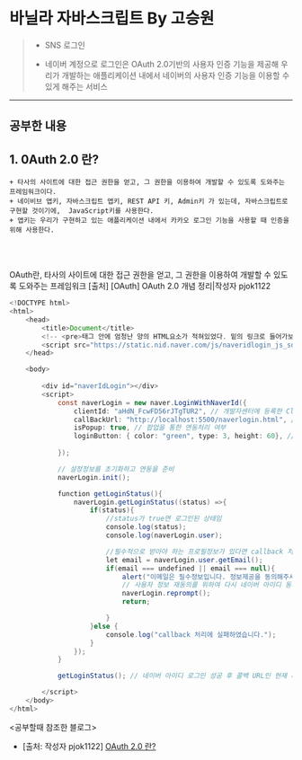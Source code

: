 
# 바닐라 자바스크립트 By 고승원

> * SNS 로그인
> 
> * 네이버 계정으로 로그인은 OAuth 2.0기반의 사용자 인증 기능을 제공해 우리가 개발하는 애플리케이션 내에서 네이버의 사용자 인증 기능을 이용할 수 있게 해주는 서비스
-----
  ## 공부한 내용

##  1. 0Auth 2.0 란?
    + 타사의 사이트에 대한 접근 권한을 얻고, 그 권한을 이용하여 개발할 수 있도록 도와주는 프레임워크이다.
    + 네이비브 앱키, 자바스크립트 앱키, REST API 키, Admin키 가 있는데, 자바스크립트로 구현할 것이기에,  JavaScript키를 사용한다.
    + 앱키는 우리가 구현하고 있는 애플리케이션 내에서 카카오 로그인 기능을 사용할 때 인증을 위해 사용한다. 

<br/>
<br/>


OAuth란, 타사의 사이트에 대한 접근 권한을 얻고, 그 권한을 이용하여 개발할 수 있도록 도와주는 프레임워크
[출처] [OAuth] OAuth 2.0 개념 정리|작성자 pjok1122

~~~Java Script
<!DOCTYPE html>
<html>
    <head>
        <title>Document</title>
        <!-- <pre>태그 안에 엄청난 양의 HTML요소가 적혀있었다. 밑의 링크로 들어가보니... -->
        <script src="https://static.nid.naver.com/js/naveridlogin_js_sdk_2.0.0.js" charset="UTF-8"></script>
    </head>

    <body>
        
        <div id="naverIdLogin"></div>
        <script>
            const naverLogin = new naver.LoginWithNaverId({
                clientId: "aHdN_FcwFD56rJTgTUR2", // 개발자센터에 등록한 ClientID 
                callBackUrl: "http://localhost:5500/naverlogin.html", // 개발자센터에 등록한 callback Url
                isPopup: true, // 팝업을 통한 연동처리 여부
                loginButton: { color: "green", type: 3, height: 60}, // 로그인버튼의 타입을 지정
                
            });

            // 설정정보를 초기화하고 연동을 준비
            naverLogin.init();

            function getLoginStatus(){
                naverLogin.getLoginStatus((status) =>{
                    if(status){
                        //status가 true면 로그인된 상태임
                        console.log(status);
                        console.log(naverLogin.user);

                        //필수적으로 받아야 하는 프로필정보가 있다면 callback 처리시점에 체크
                        let email = naverLogin.user.getEmail();
                        if(email === undefined || email === null){
                            alert("이메일은 필수정보입니다. 정보제공을 동의해주세요.");
                            // 사용자 정보 재동의를 위하여 다시 네이버 아이디 동의페이지로 이동
                            naverLogin.reprompt();
                            return;

                        }
                    }else {
                        console.log("callback 처리에 실패하였습니다.");
                    }
                });
            }

            getLoginStatus(); // 네이버 아이디 로그인 성공 후 콜백 URL인 현재 페이지가 다시 열리게 되고, 이때 로그인 정보를 가져옴.

        </script>
    </body>
</html>
~~~

<공부할때 참조한 블로그>

* [출처: 작성자 pjok1122] [OAuth 2.0 란?](https://blog.naver.com/pjok1122/221583426424)
